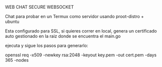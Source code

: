 WEB CHAT SECURE WEBSOCKET

Chat para probar en un Termux como servidor usando proot-distro + ubuntu

Esta configurado para SSL, si quieres correr en local, genera un certificado auto gestionado en la raiz donde se encuentra el main.go

ejecuta y sigue los pasos para generarlo:

   openssl req -x509 -newkey rsa:2048 -keyout key.pem -out cert.pem -days 365 -nodes